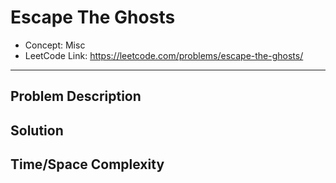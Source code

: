 # Escape The Ghosts

- Concept: Misc
- LeetCode Link: https://leetcode.com/problems/escape-the-ghosts/

---

## Problem Description

## Solution

## Time/Space Complexity

